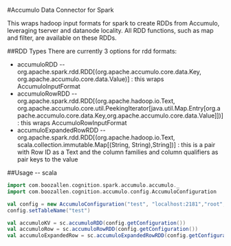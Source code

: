 #Accumulo Data Connector for Spark

This wraps hadoop input formats for spark to create RDDs from Accumulo, leveraging tserver and datanode locality. All RDD functions, such as map and filter, are available on these RDDs.

##RDD Types
There are currently 3 options for rdd formats:
- accumuloRDD -- org.apache.spark.rdd.RDD[(org.apache.accumulo.core.data.Key, org.apache.accumulo.core.data.Value)] : this wraps AccumuloInputFormat
- accumuloRowRDD -- org.apache.spark.rdd.RDD[(org.apache.hadoop.io.Text, org.apache.accumulo.core.util.PeekingIterator[java.util.Map.Entry[org.apache.accumulo.core.data.Key,org.apache.accumulo.core.data.Value]])] : this wraps AccumuloRowInputFormat
- accumuloExpandedRowRDD -- org.apache.spark.rdd.RDD[(org.apache.hadoop.io.Text, scala.collection.immutable.Map[(String, String),String])] : this is a pair with Row ID as a Text and the column families and column qualifiers as pair keys to the value

##Usage -- scala
```scala
import com.boozallen.cognition.spark.accumulo.accumulo._
import com.boozallen.cognition.accumulo.config.AccumuloConfiguration

val config = new AccumuloConfiguration("test", "localhost:2181","root","")
config.setTableName("test")

val accumuloKV = sc.accumuloRDD(config.getConfiguration())
val accumuloRow = sc.accumuloRowRDD(config.getConfiguration())
val accumuloExpandedRow = sc.accumuloExpandedRowRDD(config.getConfiguration())
```
